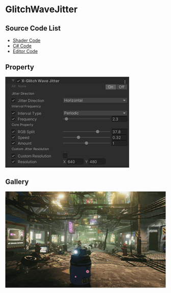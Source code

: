 
# GlitchWaveJitter

## Source Code List
- [Shader Code](Shader/GlitchWaveJitter.shader)
- [C# Code](GlitchWaveJitter.cs)
- [Editor Code](Editor/GlitchWaveJitterEditor.cs)


## Property
![](https://raw.githubusercontent.com/QianMo/X-PostProcessing-Gallery/master/Media/Glitch/GlitchWaveJitter/GlitchWaveJitter.png)

## Gallery

![](https://raw.githubusercontent.com/QianMo/X-PostProcessing-Gallery/master/Media/Glitch/GlitchWaveJitter/GlitchWaveJitter.gif)
